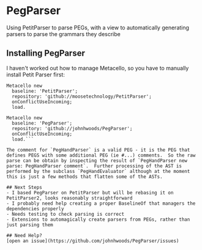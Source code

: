 # PegParser

Using PetitParser to parse PEGs, with a view to automatically generating parsers to parse the grammars they describe


## Installing PegParser
I haven't worked out how to manage Metacello, so you have to manually install Petit Parser first:

```Smalltalk
Metacello new
  baseline: 'PetitParser';
  repository: 'github://moosetechnology/PetitParser';
  onConflictUseIncoming;
  load.

Metacello new
  baseline: 'PegParser';
  repository: 'github://johnhwoods/PegParser';
  onConflictUseIncoming;
  load.```

The comment for `PegHandParser` is a valid PEG - it is the PEG that defines PEGS with some additional PEG (ie #...) comments.  So the raw parse can be obtain by inspecting the result of `PegHandParser new parse: PegHandParser comment`.  Further processing of the AST is performed by the subclass `PegHandEvaluator` although at the moment this is just a few methods that flatten some of the ASTs.

## Next Steps
- I based PegParser on PetitParser but will be rebasing it on PetitParser2, looks reasonably straightforward
- I probably need help creating a proper BaselineOf that managers the dependencies properly
- Needs testing to check parsing is correct
- Extensions to automagically create parsers from PEGs, rather than just parsing them

## Need Help?
[open an issue](https://github.com/johnhwoods/PegParser/issues)